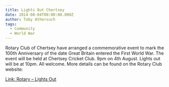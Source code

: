 ```yaml
---
title: Lights Out Chertsey
date: 2014-08-04T00:00:00.000Z
author: Toby Athersuch
tags:
  - Community
  - World War
---
```


Rotary Club of Chertsey have arranged a commemorative event to mark the 100th Anniversary of the date Great Britain entered the First World War. The event will be held at Chertsey Cricket Club. 9pm on 4th August. Lights out will be at 10pm. All welcome. More details can be found on the Rotary Club website:

[Link: Rotary – Lights Out](http://www.rotary-ribi.org/clubs/page.php?PgID=463430&ClubID=867)
